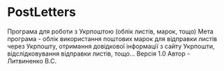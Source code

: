 # PostLetters
Програма для роботи з Укрпоштою (облік листів, марок, тощо)
Мета програма - облік використання поштових марок для відправки листів через Укрпошту, отримання довідкової інформації з сайту  Укрпошти, відслідковування відправки листів, тощо...
Версія 1.0
Автор - Литвиненко В.С.
